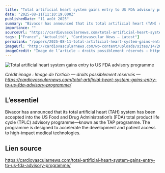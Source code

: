 ```yaml
---
title: "Total artificial heart system gains entry to US FDA advisory programme"
date: "2025-08-11T11:10:19.000Z"
publishedDate: "11 août 2025"
summary: "Bivacor has announced that its total artificial heart (TAH) system has been accepted into the US Food and Drug Administration’s (FDA) total product life cycle (TPLC) advisory programme—known as the TAP programme. The programme is designed to accelerate the development and patient access to high-impact medical technologies."
importance: ""
sourceUrl: "https://cardiovascularnews.com/total-artificial-heart-system-gains-entry-to-us-fda-advisory-programme/"
tags: ["France", "Actualité", "Cardiovascular News — Latest"]
permalink: "/papers/2025-08-11-total-artificial-heart-system-gains-entry-to-us-fda-advisory-programme"
imageUrl: "http://cardiovascularnews.com/wp-content/uploads/sites/14/2024/02/BiVACOR_Total_Artificial_Heart_Surgery-1.jpg"
imageCredit: "Image de l’article — droits possiblement réservés — https://cardiovascularnews.com/total-artificial-heart-system-gains-entry-to-us-fda-advisory-programme/"
---
```


![Total artificial heart system gains entry to US FDA advisory programme](http://cardiovascularnews.com/wp-content/uploads/sites/14/2024/02/BiVACOR_Total_Artificial_Heart_Surgery-1.jpg)

*Crédit image : Image de l’article — droits possiblement réservés — https://cardiovascularnews.com/total-artificial-heart-system-gains-entry-to-us-fda-advisory-programme/*

## L’essentiel

Bivacor has announced that its total artificial heart (TAH) system has been accepted into the US Food and Drug Administration’s (FDA) total product life cycle (TPLC) advisory programme—known as the TAP programme. The programme is designed to accelerate the development and patient access to high-impact medical technologies.

## Lien source

https://cardiovascularnews.com/total-artificial-heart-system-gains-entry-to-us-fda-advisory-programme/
